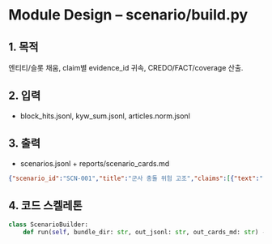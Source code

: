 # Module Design – scenario/build.py

## 1. 목적
엔티티/슬롯 채움, claim별 evidence_id 귀속, CREDO/FACT/coverage 산출.

## 2. 입력
- block_hits.jsonl, kyw_sum.jsonl, articles.norm.jsonl

## 3. 출력
- scenarios.jsonl + reports/scenario_cards.md
```json
{"scenario_id":"SCN-001","title":"군사 충돌 위험 고조","claims":[{"text":"...","evidence_id":37}],"score":{"credo":0.78,"fact":0.74,"coverage":0.81},"lang":"ko"}
```

## 4. 코드 스켈레톤
```python
class ScenarioBuilder:
    def run(self, bundle_dir: str, out_jsonl: str, out_cards_md: str) -> None: ...
```
